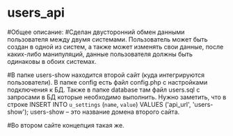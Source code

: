 # users_api
#Общее описание:
#Сделан двусторонний обмен данными пользователя между двумя системами. Пользователь может быть создан в одной из систем, а также может изменять свои данные, после каких-либо манипуляций, данные пользователя должны быть одинаковы в обоих системах.

#В папке users-show находится второй сайт (куда интегрируются пользователи). В папке config есть файл config.php с настройками подключения к БД. Также в папке database там файл users.sql с запросами в БД которые необходимо выполнить. Нужно заметить, что в строке INSERT INTO `u_settings` (`name`, `value`) VALUES ('api_url', 'users-show'); users-show – это название домена второго сайта.

#Во втором сайте концепция такая же.
